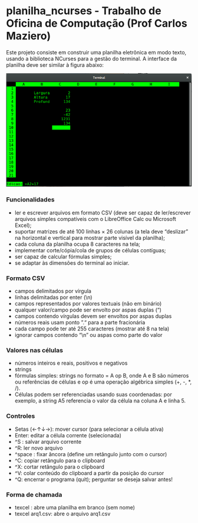 # planilha_ncurses - Trabalho de Oficina de Computação (Prof Carlos Maziero)

Este projeto consiste em construir uma planilha eletrônica em modo texto, usando a biblioteca NCurses para a gestão do terminal. A interface da planilha deve ser similar à figura abaixo:

![Planilha](planilha.png?raw=true "Planilha")

### Funcionalidades
- ler e escrever arquivos em formato CSV (deve ser capaz de ler/escrever arquivos simples compatíveis com o LibreOffice Calc ou Microsoft Excel);
- suportar matrizes de até 100 linhas × 26 colunas (a tela deve “deslizar” na horizontal e vertical para mostrar parte visível da planilha);
- cada coluna da planilha ocupa 8 caracteres na tela;
- implementar corte/cópia/cola de grupos de células contíguas;
- ser capaz de calcular fórmulas simples;
- se adaptar às dimensões do terminal ao iniciar.

### Formato CSV
- campos delimitados por vírgula
- linhas delimitadas por enter (\n)
- campos representados por valores textuais (não em binário)
- qualquer valor/campo pode ser envolto por aspas duplas (“)
- campos contendo vírgulas devem ser envoltos por aspas duplas
- números reais usam ponto ”.“ para a parte fracionária
- cada campo pode ter até 255 caracteres (mostrar até 8 na tela)
- ignorar campos contendo “\n” ou aspas como parte do valor

### Valores nas células
- números inteiros e reais, positivos e negativos
- strings
- fórmulas simples: strings no formato = A op B, onde A e B são números ou referências de células e op é uma operação algébrica simples (+, -, *, /).
- Células podem ser referenciadas usando suas coordenadas: por exemplo, a string A5 referencia o valor da célula na coluna A e linha 5.

### Controles
- Setas (←↑↓→): mover cursor (para selecionar a célula ativa)
- Enter: editar a célula corrente (selecionada)
- ^S : salvar arquivo corrente
- ^R: ler novo arquivo
- ^space : fixar âncora (define um retângulo junto com o cursor)
- ^C: copiar retângulo para o clipboard
- ^X: cortar retângulo para o clipboard
- ^V: colar conteúdo do clipboard a partir da posição do cursor
- ^Q: encerrar o programa (quit); perguntar se deseja salvar antes!

### Forma de chamada
- texcel : abre uma planilha em branco (sem nome)
- texcel arq1.csv: abre o arquivo arq1.csv
